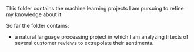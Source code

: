 This folder contains the machine learning projects I am pursuing to refine my knowledge about it. 

So far the folder contains:

- a natural language processing project in which I am analyzing li texts of several customer reviews to extrapolate their sentiments.
